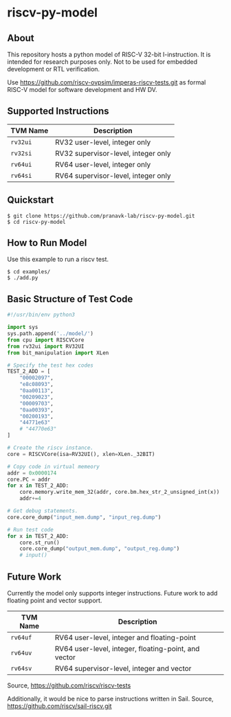 riscv-py-model
================

About
-----------

This repository hosts a python model of RISC-V 32-bit I-instruction. 
It is intended for research purposes only. Not to be used for embedded 
development or RTL verification. 

Use https://github.com/riscv-ovpsim/imperas-riscv-tests.git as formal RISC-V 
model for software development and HW DV.

Supported Instructions
--------------------------

TVM Name | Description
--- | ---
`rv32ui` | RV32 user-level, integer only
`rv32si` | RV32 supervisor-level, integer only
`rv64ui` | RV64 user-level, integer only
`rv64si` | RV64 supervisor-level, integer only

Quickstart
----------------

    $ git clone https://github.com/pranavk-lab/riscv-py-model.git
    $ cd riscv-py-model

How to Run Model
-------------------------------

Use this example to run a riscv test.

    $ cd examples/
    $ ./add.py

Basic Structure of Test Code
--------------------------------

```python
#!/usr/bin/env python3

import sys
sys.path.append('../model/')
from cpu import RISCVCore
from rv32ui import RV32UI
from bit_manipulation import XLen

# Specify the test hex codes 
TEST_2_ADD = [
    "00002097",
    "e8c08093",
    "0aa00113",
    "00209023",
    "00009703",
    "0aa00393",
    "00200193",
    "44771e63"
    # "44770e63"
]

# Create the riscv instance. 
core = RISCVCore(isa=RV32UI(), xlen=XLen._32BIT)

# Copy code in virtual memeory
addr = 0x0000174
core.PC = addr
for x in TEST_2_ADD:
    core.memory.write_mem_32(addr, core.bm.hex_str_2_unsigned_int(x))
    addr+=4

# Get debug statements. 
core.core_dump("input_mem.dump", "input_reg.dump")

# Run test code
for x in TEST_2_ADD:
    core.st_run()
    core.core_dump("output_mem.dump", "output_reg.dump")
    # input()
```

Future Work
----------------

Currently the model only supports integer instructions. Future work to add
floating point and vector support.

TVM Name | Description
--- | ---
`rv64uf` | RV64 user-level, integer and floating-point
`rv64uv` | RV64 user-level, integer, floating-point, and vector
`rv64sv` | RV64 supervisor-level, integer and vector

Source, https://github.com/riscv/riscv-tests

Additionally, it would be nice to parse instructions written in Sail. 
Source, https://github.com/riscv/sail-riscv.git